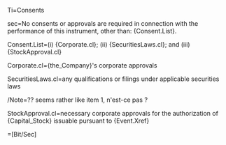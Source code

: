 Ti=Consents

sec=No consents or approvals are required in connection with the performance of this instrument, other than: {Consent.List}.

Consent.List=(i) {Corporate.cl}; (ii) {SecuritiesLaws.cl}; and (iii) {StockApproval.cl}

Corporate.cl={the_Company}'s corporate approvals

SecuritiesLaws.cl=any qualifications or filings under applicable securities laws

/Note=?? seems rather like item 1, n'est-ce pas ?

StockApproval.cl=necessary corporate approvals for the authorization of {Capital_Stock} issuable pursuant to {Event.Xref}

=[Bit/Sec]
